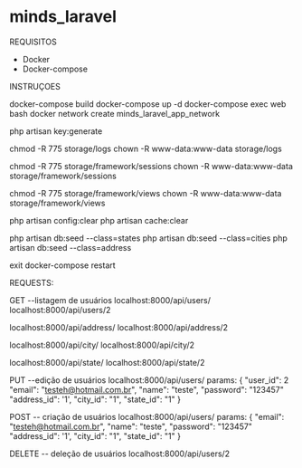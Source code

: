 # minds_laravel


REQUISITOS

 - Docker
 - Docker-compose

INSTRUÇOES

docker-compose build
docker-compose up -d
docker-compose exec web bash
docker network create minds_laravel_app_network

php artisan key:generate

chmod -R 775 storage/logs
chown -R www-data:www-data storage/logs

chmod -R 775 storage/framework/sessions
chown -R www-data:www-data storage/framework/sessions

chmod -R 775 storage/framework/views
chown -R www-data:www-data storage/framework/views

php artisan config:clear
php artisan cache:clear


php artisan db:seed --class=states
php artisan db:seed --class=cities
php artisan db:seed --class=address


exit
docker-compose restart


REQUESTS:

GET --listagem de usuários
localhost:8000/api/users/
localhost:8000/api/users/2

localhost:8000/api/address/
localhost:8000/api/address/2

localhost:8000/api/city/
localhost:8000/api/city/2

localhost:8000/api/state/
localhost:8000/api/state/2

PUT --edição de usuários
localhost:8000/api/users/
    params:
    {
        "user_id": 2
        "email": "testeh@hotmail.com.br",
        "name": "teste",
        "password": "123457"
        "address_id": '1',
        "city_id": "1",
        "state_id": "1"
    }

POST -- criação de usuários
localhost:8000/api/users/
    params:
    {
        "email": "testeh@hotmail.com.br",
        "name": "teste",
        "password": "123457"
        "address_id": '1',
        "city_id": "1",
        "state_id": "1"
    }

DELETE -- deleção de usuários
localhost:8000/api/users/2
